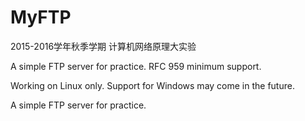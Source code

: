 # MyFTP
2015-2016学年秋季学期 计算机网络原理大实验

A simple FTP server for practice.
RFC 959 minimum support.

Working on Linux only.
Support for Windows may come in the future.

A simple FTP server for practice.
